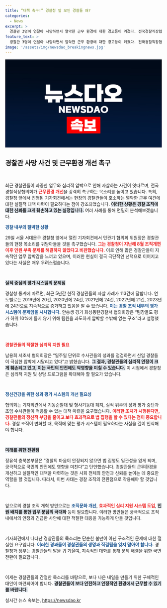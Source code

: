 ```yaml
---
title: “대책 촉구!” 경찰청 앞 모인 경찰들 왜?
categories:
  - News
excerpt: >
  경찰관 3명이 연달아 사망하면서 열악한 근무 환경에 대한 경고등이 켜졌다. 전국경찰직장협의회는 긴급 기자회견을 통해 실적 위주의 평가 체계를 문제 삼고, 즉각적인 근무 여건 개선을 촉구하고 있다.
feature_text: >
  경찰관 3명이 연달아 사망하면서 열악한 근무 환경에 대한 경고등이 켜졌다. 전국경찰직장협의회는 긴급 기자회견을 통해 실적 위주의 평가 체계를 문제 삼고, 즉각적인 근무 여건 개선을 촉구하고 있다.
image: '/assets/img/newsdao_breakingnews.jpg'
---
```


<p><img src="/assets/img/newsdao_breakingnews.jpg" alt="koreaapp 속보" /></p>

<h2 data-ke-size="size26">경찰관 사망 사건 및 근무환경 개선 촉구</h2>

<p data-ke-size="size16">&nbsp;</p>

<p>최근 경찰관들이 과중한 업무와 심리적 압박으로 인해 자살하는 사건이 잇따르며, 전국경찰직장협의회가 <b><span style="color: #ee2323;">근무환경 개선</span></b>을 강력히 촉구하는 목소리를 높이고 있습니다. 특히, 경찰청 앞에서 진행된 기자회견에서는 현장의 경찰관들이 호소하는 열악한 근무 여건에 대한 실질적 대책 마련이 필요하다는 점이 강조되었습니다. <b><span style="background-color: #21538527;">이러한 상황은 경찰 조직에 대한 신뢰를 크게 훼손하고 있는 실정입니다.</span></b> 여러 사례를 통해 면밀히 분석해보겠습니다. </p>

<p><b><span style="color: #1a5490;">경찰 내부의 절박한 상황</span></b> </p>

<p>29일 서울 서대문구 경찰청 앞에서 열린 기자회견에서 민관기 협의회 위원장은 경찰관들의 현장 목소리를 귀담아들을 것을 촉구했습니다. <b><span style="color: #ee2323;">그는 경찰청이 지난해 8월 조직개편 이후 인원 부족 문제를 해결하지 않았다고 비판했습니다.</span></b> 이로 인해 많은 경찰관들이 지속적인 업무 압박감을 느끼고 있으며, 이러한 현실이 결국 극단적인 선택으로 이어지고 있다는 사실은 매우 우려스럽습니다. </p>

<p data-ke-size="size16">&nbsp;</p>

<p><b><span style="background-color: #21538527;">실적 중심의 평가 시스템의 문제점</span></b> </p>

<p>경찰청 통계에 따르면, 최근 5년간 현직 경찰관들의 자살 사례가 113건에 달합니다. 연도별로는 2019년에 20건, 2020년에 24건, 2021년에 24건, 2022년에 21건, 2023년에 24건으로 지속적으로 증가하고 있음을 알 수 있습니다. <b><span style="color: #1a5490;">이는 경찰 조직 내부의 평가 시스템이 문제임을 시사합니다.</span></b> 안승생 경기 화성동탄경찰서 협의회장은 “팀장들도 평가 하위 10%에 들지 않기 위해 팀원을 과도하게 압박할 수밖에 없는 구조”라고 설명했습니다. </p>

<p data-ke-size="size16">&nbsp;</p>

<p><b><span style="color: #ee2323;">경찰관들의 적절한 심리적 지원 필요</span></b> </p>

<p>남용희 서초서 협의회장은 “일주일 단위로 수사관들의 성과를 점검하면서 신임 경찰들이 극심한 압박에 시달리고 있다”고 밝혔습니다. <b><span style="background-color: #21538527;">그 결과, 경찰관들의 심리적 안정이 크게 훼손되고 있고, 이는 국민의 안전에도 악영향을 미칠 수 있습니다.</span></b> 이 시점에서 경찰청은 심리적 지원 및 상담 프로그램을 확대해야 할 필요가 있습니다. </p>

<p data-ke-size="size16">&nbsp;</p>

<p><b><span style="color: #1a5490;">정신건강을 위한 성과 평가 시스템의 개선 필요성</span></b> </p>

<p>협의회는 기자회견에서 기동순찰대 및 형사기동대 폐지, 실적 위주의 성과 평가 중단과 초임 수사관들이 적응할 수 있는 대책 마련을 요구했습니다. <b><span style="color: #ee2323;">이러한 조치가 시행된다면, 경찰관들의 정신적 부담을 줄이고 보다 효과적으로 법 집행을 할 수 있다는 점이 중요합니다.</span></b> 경찰 조직이 변화할 때, 목적에 맞는 평가 시스템이 필요하다는 사실을 깊이 인식해야 합니다. </p>

<p data-ke-size="size16">&nbsp;</p>

<p><b><span style="background-color: #21538527;">미래를 위한 전환점</span></b> </p>

<p>정유석 충북본부장은 “경찰의 마음이 안정되지 않으면 법 집행도 일관성을 잃게 되며, 궁극적으로 국민의 안전에도 영향을 미친다”고 단언했습니다. 경찰관들의 근무환경을 개선하고 실질적인 대책을 마련하는 것은 사회 전체의 안전과 신뢰를 높이는 데 중요한 역할을 할 것입니다. 따라서, 이번 사태는 경찰 조직의 전환점으로 작용해야 할 것입니다. </p>

<p data-ke-size="size16">&nbsp;</p>

<p>앞으로의 경찰 조직 개혁 방안으로는 <b><span style="color: #1a5490;">조직문화 개선</span></b>, <b><span style="color: #ee2323;">효과적인 심리 지원 시스템 도입</span></b>, <b><span style="background-color: #21538527;">인원 배치를 통한 업무 분담의 극대화</span></b> 등이 필요합니다. 이러한 방안들은 궁극적으로 조직 내에서의 안정과 긴급한 사안에 대한 적절한 대응을 가능하게 만들 것입니다. </p>

<p data-ke-size="size16">&nbsp;</p>

<p>기자회견에서 나타난 경찰관들의 목소리는 단순한 불만이 아닌 구조적인 문제에 대한 절실한 요구입니다. <b><span style="color: #1a5490;">이러한 경과들이 경찰관들의 생명과 직결됨을 잊지 말아야 합니다.</span></b> 경찰청과 정부는 경찰관들의 말을 귀 기울여, 지속적인 대화를 통해 문제 해결을 위한 국면 전환이 필요합니다. </p>

<p data-ke-size="size16">&nbsp;</p>

<p>이제는 경찰관들의 간절한 목소리를 바탕으로, 보다 나은 내일을 만들기 위한 구체적인 대안이 마련되어야 합니다. <b><span style="background-color: #21538527;">경찰관들이 보다 안전하고 안정적인 환경에서 근무할 수 있기를 바랍니다.</span></b></p>
실시간 뉴스 속보는, <a href="https://newsdao.kr" rel="dofollow">https://newsdao.kr</a>


